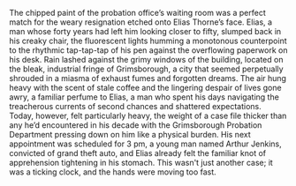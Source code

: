 The chipped paint of the probation office’s waiting room was a perfect match for the weary resignation etched onto Elias Thorne’s face.  Elias, a man whose forty years had left him looking closer to fifty, slumped back in his creaky chair, the fluorescent lights humming a monotonous counterpoint to the rhythmic tap-tap-tap of his pen against the overflowing paperwork on his desk.  Rain lashed against the grimy windows of the building, located on the bleak, industrial fringe of Grimsborough, a city that seemed perpetually shrouded in a miasma of exhaust fumes and forgotten dreams.  The air hung heavy with the scent of stale coffee and the lingering despair of lives gone awry, a familiar perfume to Elias, a man who spent his days navigating the treacherous currents of second chances and shattered expectations.  Today, however, felt particularly heavy, the weight of a case file thicker than any he’d encountered in his decade with the Grimsborough Probation Department pressing down on him like a physical burden.  His next appointment was scheduled for 3 pm, a young man named Arthur Jenkins, convicted of grand theft auto, and Elias already felt the familiar knot of apprehension tightening in his stomach. This wasn't just another case; it was a ticking clock, and the hands were moving too fast.
